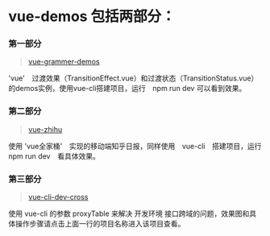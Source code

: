 # vue-demos 包括两部分：

### 第一部分 
> [vue-grammer-demos](https://github.com/lulinliao/vue-demos/tree/master/vue-grammer-demos)

'vue'　过渡效果（TransitionEffect.vue）和过渡状态（TransitionStatus.vue）的demos实例，使用vue-cli搭建项目，运行　npm run dev 可以看到效果。


### 第二部分 
> [vue-zhihu](https://github.com/lulinliao/vue-demos/tree/master/vue-zhihu)

使用 'vue全家桶'　实现的移动端知乎日报，同样使用　vue-cli　搭建项目，运行　npm run dev　看具体效果。


### 第三部分 
> [vue-cli-dev-cross](https://github.com/lulinliao/vue-demos/tree/master/vue-cli-dev-cross)

使用 vue-cli 的参数 proxyTable 来解决 开发环境 接口跨域的问题，效果图和具体操作步骤请点击上面一行的项目名称进入该项目查看。

